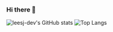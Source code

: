 ### Hi there 👋
![leesj-dev's GitHub stats](https://github-readme-stats.vercel.app/api?username=leesj-dev&count_private=true&show_icons=true)
![Top Langs](https://github-readme-stats.vercel.app/api/top-langs/?username=leesj-dev&layout=compact)

<!--
**leesj-dev/leesj-dev** is a ✨ _special_ ✨ repository because its `README.md` (this file) appears on your GitHub profile.

Here are some ideas to get you started:

- 🔭 I’m currently working on ...
- 🌱 I’m currently learning ...
- 👯 I’m looking to collaborate on ...
- 🤔 I’m looking for help with ...
- 💬 Ask me about ...
- 📫 How to reach me: ...
- 😄 Pronouns: ...
- ⚡ Fun fact: ...
-->
